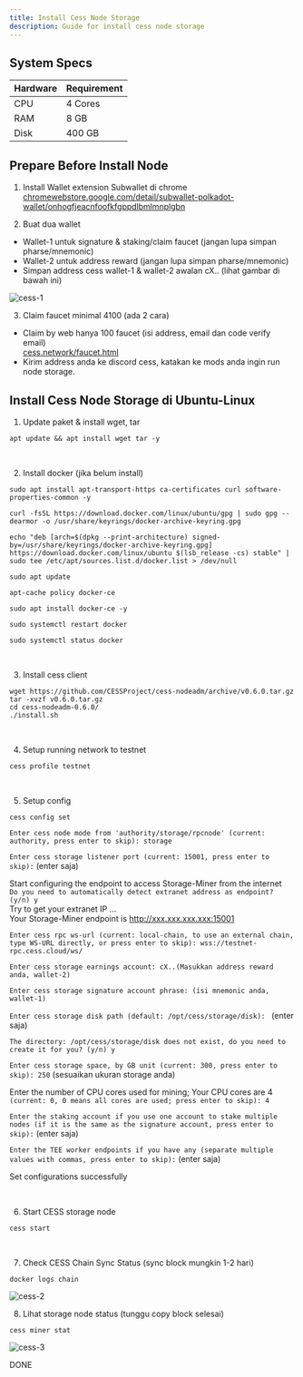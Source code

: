 ```yaml
---
title: Install Cess Node Storage
description: Guide for install cess node storage
---
```


## System Specs
| Hardware  |	Requirement |
|-----------|---------------|
| CPU	    | 4 Cores       |
| RAM	    | 8 GB          |
| Disk      | 400 GB        |

## Prepare Before Install Node
1. Install Wallet extension Subwallet di chrome  
   <a href="https://chromewebstore.google.com/detail/subwallet-polkadot-wallet/onhogfjeacnfoofkfgppdlbmlmnplgbn" target="_blank" rel="noopener noreferrer">chromewebstore.google.com/detail/subwallet-polkadot-wallet/onhogfjeacnfoofkfgppdlbmlmnplgbn</a>

2. Buat dua wallet
- Wallet-1 untuk signature & staking/claim faucet (jangan lupa simpan pharse/mnemonic)
- Wallet-2 untuk address reward (jangan lupa simpan pharse/mnemonic)
- Simpan address cess wallet-1 & wallet-2 awalan cX.. (lihat gambar di bawah ini)
<img src="/cess-1.png" alt="cess-1" />

3. Claim faucet minimal 4100 (ada 2 cara)  
- Claim by web hanya 100 faucet (isi address, email dan code verify email)  
  <a href="http://cess.network/faucet.html" target="_blank" rel="noopener noreferrer"> cess.network/faucet.html</a>
- Kirim address anda ke discord cess, katakan ke mods anda ingin run node storage.

## Install Cess Node Storage di Ubuntu-Linux

1. Update paket & install wget, tar

```
apt update && apt install wget tar -y
```
</br>

2. Install docker (jika belum install)

```
sudo apt install apt-transport-https ca-certificates curl software-properties-common -y
```

```
curl -fsSL https://download.docker.com/linux/ubuntu/gpg | sudo gpg --dearmor -o /usr/share/keyrings/docker-archive-keyring.gpg
```

```
echo "deb [arch=$(dpkg --print-architecture) signed-by=/usr/share/keyrings/docker-archive-keyring.gpg] https://download.docker.com/linux/ubuntu $(lsb_release -cs) stable" | sudo tee /etc/apt/sources.list.d/docker.list > /dev/null
```

```
sudo apt update
```

```
apt-cache policy docker-ce
```

```
sudo apt install docker-ce -y
```

```
sudo systemctl restart docker
```

```
sudo systemctl status docker
```

</br>

3. Install cess client

```
wget https://github.com/CESSProject/cess-nodeadm/archive/v0.6.0.tar.gz
tar -xvzf v0.6.0.tar.gz
cd cess-nodeadm-0.6.0/
./install.sh
```
</br>

4. Setup running network to testnet

```
cess profile testnet
```
</br>

5. Setup config

```
cess config set
```

`Enter cess node mode from 'authority/storage/rpcnode' (current: authority, press enter to skip): storage`  

`Enter cess storage listener port (current: 15001, press enter to skip):` (enter saja)  

 Start configuring the endpoint to access Storage-Miner from the internet  
  `Do you need to automatically detect extranet address as endpoint? (y/n) y`  
  Try to get your extranet IP ...  
  Your Storage-Miner endpoint is http://xxx.xxx.xxx.xxx:15001  

`Enter cess rpc ws-url (current: local-chain, to use an external chain, type WS-URL directly, or press enter to skip): wss://testnet-rpc.cess.cloud/ws/`

`Enter cess storage earnings account: cX..(Masukkan address reward anda, wallet-2)`

`Enter cess storage signature account phrase: (isi mnemonic anda, wallet-1)`

`Enter cess storage disk path (default: /opt/cess/storage/disk): ` (enter saja)

`The directory: /opt/cess/storage/disk does not exist, do you need to create it for you? (y/n) y`

`Enter cess storage space, by GB unit (current: 300, press enter to skip): 250` (sesuaikan ukuran storage anda)

Enter the number of CPU cores used for mining; Your CPU cores are 4  
  `(current: 0, 0 means all cores are used; press enter to skip): 4`

`Enter the staking account if you use one account to stake multiple nodes (if it is the same as the signature account, press enter to skip):` (enter saja)

`Enter the TEE worker endpoints if you have any (separate multiple values with commas, press enter to skip):` (enter saja)

Set configurations successfully

</br>

6. Start CESS storage node

```
cess start
```
</br>

7. Check CESS Chain Sync Status (sync block mungkin 1-2 hari)

```
docker logs chain
```
<img src="/cess-2.png" alt="cess-2" />
</br>

8. Lihat storage node status (tunggu copy block selesai)

```
cess miner stat
```
<img src="/cess-3.png" alt="cess-3" />

DONE

<head>
<!-- Google tag (gtag.js) -->
<script async src="https://www.googletagmanager.com/gtag/js?id=G-4WB2W24M31"></script>
<script>
  window.dataLayer = window.dataLayer || [];
  function gtag(){dataLayer.push(arguments);}
  gtag('js', new Date());
  gtag('config', 'G-4WB2W24M31');
</script>
</head>